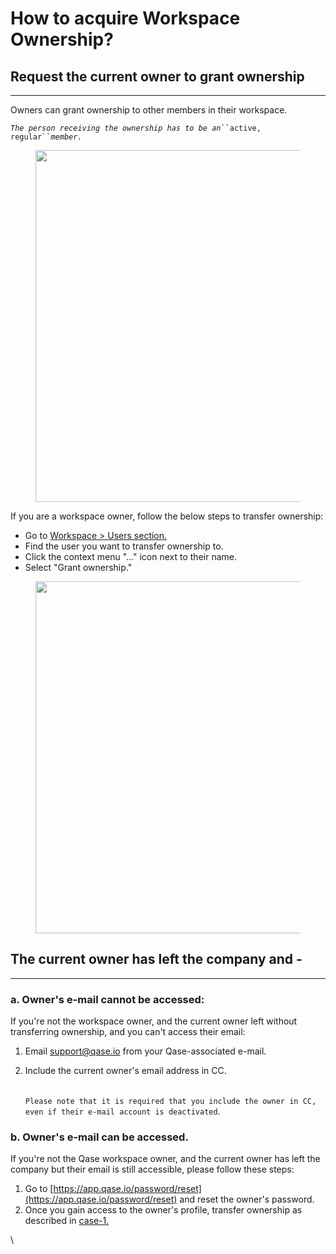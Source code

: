 # How to acquire Workspace Ownership?

## Request the current owner to grant ownership <a href="#h_13b8cc3f52" id="h_13b8cc3f52"></a>

***

Owners can grant ownership to other members in their workspace.

_`The person receiving the ownership has to be an`_` ``active, regular`` `_`member.`_

<figure><img src="https://downloads.intercomcdn.com/i/o/860786150/4bf8411bae714bca75f5f23f/ws-active+and+regular.png?expires=1759728600&#x26;signature=90e33b4af7e85f8435c4b8166d62974f476ed03e695a4ed934b93b29c385013c&#x26;req=fCYnEcF4nIRfFb4f3HP0gB2Sc6WbheXLaE8fN5Ys6FUGROz2%2BRMeiaFVQsYI%0AGeJbCu0HnX2mzSOlcQ%3D%3D%0A" alt="" width="563"><figcaption></figcaption></figure>

If you are a workspace owner, follow the below steps to transfer ownership:

* Go to [Workspace > Users section.](https://app.qase.io/workspace?page=1)
* Find the user you want to transfer ownership to.
* Click the context menu "..." icon next to their name.
* Select "Grant ownership."

<figure><img src="https://downloads.intercomcdn.com/i/o/860786589/0ba5f8af490101a65ff45912/ws-grant+ownership.png?expires=1759728600&#x26;signature=2f07fa565eca2a1e15a7ff482d08ccd8b0909a303d1de9237b42fd9ad66127aa&#x26;req=fCYnEcF4mIlWFb4f3HP0gCuuhQ9L6O6YGnbJFnUYauflsobnfxDK7VzOi1K4%0Atzd7jb3cuHL6M8RCPg%3D%3D%0A" alt="" width="563"><figcaption></figcaption></figure>

## The current owner has left the company and - <a href="#h_5a34748fae" id="h_5a34748fae"></a>

***

### a. Owner's e-mail cannot be accessed: <a href="#h_a39e4516a9" id="h_a39e4516a9"></a>

If you're not the workspace owner, and the current owner left without transferring ownership, and you can't access their email:

1. Email [support@qase.io](mailto:support@qase.io) from your Qase-associated e-mail.
2.  Include the current owner's email address in CC.

    \
    ​`Please note that it is required that you include the owner in CC, even if their e-mail account is deactivated`.

### b. Owner's e-mail can be accessed. <a href="#h_46c9617bde" id="h_46c9617bde"></a>

If you're not the Qase workspace owner, and the current owner has left the company but their email is still accessible, please follow these steps:

1. Go to [https://app.qase.io/password/reset](https://app.qase.io/password/reset) and reset the owner's password.
2. Once you gain access to the owner's profile, transfer ownership as described in [case-1.](how-to-acquire-workspace-ownership.md)

\
